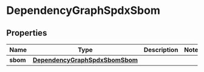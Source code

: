 
# DependencyGraphSpdxSbom

## Properties
Name | Type | Description | Notes
------------ | ------------- | ------------- | -------------
**sbom** | [**DependencyGraphSpdxSbomSbom**](DependencyGraphSpdxSbomSbom.md) |  | 



